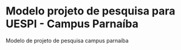 # Modelo projeto de pesquisa para UESPI - Campus Parnaíba
Modelo de projeto de pesquisa campus parnaíba
